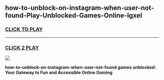 
## how-to-unblock-on-instagram-when-user-not-found-Play-Unblocked-Games-Online-lgxel
<h3>
<a href="https://premium76.site?title=how-to-unblock-on-instagram-when-user-not-found&ref=25A">CLICK TO PLAY</a></h3>
<hr>

<h3>
<a href="https://premium76.site?title=how-to-unblock-on-instagram-when-user-not-found&ref=25A">CLICK 2 PLAY</a>
  
</h3>

<a href="https://premium76.site?title=how-to-unblock-on-instagram-when-user-not-found&ref=25A"><img src="https://clearcache.store/games.png"></a>


**how-to-unblock-on-instagram-when-user-not-found games unblocked: Your Gateway to Fun and Accessible Online Gaming**
